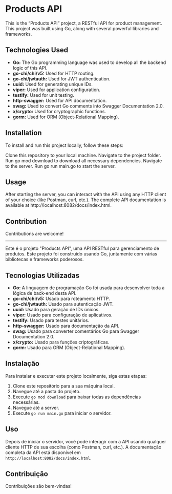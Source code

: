 # Products API

This is the “Products API” project, a RESTful API for product management. This project was built using Go, along with several powerful libraries and frameworks.

## Technologies Used
- **Go:** The Go programming language was used to develop all the backend logic of this API.
- **go-chi/chi/v5:** Used for HTTP routing.
- **go-chi/jwtauth:** Used for JWT authentication.
- **uuid:** Used for generating unique IDs.
- **viper:** Used for application configuration.
- **testify:** Used for unit testing.
- **http-swagger:** Used for API documentation.
- **swag:** Used to convert Go comments into Swagger Documentation 2.0.
- **x/crypto:** Used for cryptographic functions.
- **gorm:** Used for ORM (Object-Relational Mapping).

## Installation
To install and run this project locally, follow these steps:

Clone this repository to your local machine.
Navigate to the project folder.
Run go mod download to download all necessary dependencies.
Navigate to the server.
Run go run main.go to start the server.

## Usage

After starting the server, you can interact with the API using any HTTP client of your choice (like Postman, curl, etc.). The complete API documentation is available at http://localhost:8082/docs/index.html.

## Contribution
Contributions are welcome!

---

Este é o projeto "Products API", uma API RESTful para gerenciamento de produtos. Este projeto foi construído usando Go, juntamente com várias bibliotecas e frameworks poderosos.

## Tecnologias Utilizadas

- **Go:** A linguagem de programação Go foi usada para desenvolver toda a lógica de back-end desta API.
- **go-chi/chi/v5:** Usado para roteamento HTTP.
- **go-chi/jwtauth:** Usado para autenticação JWT.
- **uuid:** Usado para geração de IDs únicos.
- **viper:** Usado para configuração de aplicativos.
- **testify:** Usado para testes unitários.
- **http-swagger:** Usado para documentação da API.
- **swag:** Usado para converter comentários Go para Swagger Documentation 2.0.
- **x/crypto:** Usado para funções criptográficas.
- **gorm:** Usado para ORM (Object-Relational Mapping).

## Instalação

Para instalar e executar este projeto localmente, siga estas etapas:

1. Clone este repositório para a sua máquina local.
2. Navegue até a pasta do projeto.
3. Execute `go mod download` para baixar todas as dependências necessárias.
4. Navegue até a server.
5. Execute `go run main.go` para iniciar o servidor.

## Uso

Depois de iniciar o servidor, você pode interagir com a API usando qualquer cliente HTTP de sua escolha (como Postman, curl, etc.). A documentação completa da API está disponível em `http://localhost:8082/docs/index.html`.

## Contribuição

Contribuições são bem-vindas!

